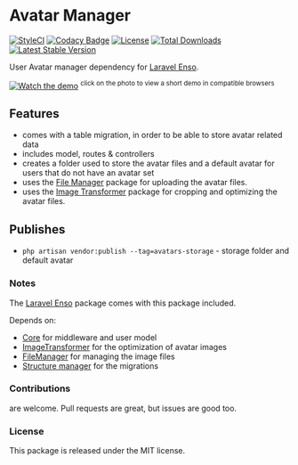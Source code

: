 <!--h-->
# Avatar Manager

[![StyleCI](https://styleci.io/repos/94704466/shield?branch=master)](https://styleci.io/repos/94704466)
[![Codacy Badge](https://api.codacy.com/project/badge/Grade/d84efcf2530348d29f2ca573d06f7314)](https://www.codacy.com/app/laravel-enso/AvatarManager?utm_source=github.com&utm_medium=referral&utm_content=laravel-enso/AvatarManager&utm_campaign=badger)
[![License](https://poser.pugx.org/laravel-enso/avatarmanager/license)](https://https://packagist.org/packages/laravel-enso/avatarmanager)
[![Total Downloads](https://poser.pugx.org/laravel-enso/avatarmanager/downloads)](https://packagist.org/packages/laravel-enso/avatarmanager)
[![Latest Stable Version](https://poser.pugx.org/laravel-enso/avatarmanager/version)](https://packagist.org/packages/laravel-enso/avatarmanager)
<!--/h-->

User Avatar manager dependency for [Laravel Enso](https://github.com/laravel-enso/Enso).

[![Watch the demo](https://laravel-enso.github.io/avatarmanager/screenshots/Selection_013_thumb.png)](https://laravel-enso.github.io/avatarmanager/videos/avatar_change.webm)
<sup>click on the photo to view a short demo in compatible browsers</sup>

## Features

- comes with a table migration, in order to be able to store avatar related data
- includes model, routes & controllers
- creates a folder used to store the avatar files and a default avatar for users that do not have an avatar set
- uses the [File Manager](https://github.com/laravel-enso/FileManager) package for uploading the avatar files.
- uses the [Image Transformer](https://github.com/laravel-enso/ImageTransformer) package for cropping and optimizing the avatar files.

## Publishes

- `php artisan vendor:publish --tag=avatars-storage` - storage folder and default avatar

### Notes

The [Laravel Enso](https://github.com/laravel-enso/Enso) package comes with this package included.

Depends on:
 - [Core](https://github.com/laravel-enso/Core) for middleware and user model 
 - [ImageTransformer](https://github.com/laravel-enso/ImageTransformer) for the optimization of avatar images
 - [FileManager](https://github.com/laravel-enso/FileManager) for managing the image files
 - [Structure manager](https://github.com/laravel-enso/StructureManager) for the migrations


<!--h-->
### Contributions

are welcome. Pull requests are great, but issues are good too.

### License

This package is released under the MIT license.
<!--/h-->